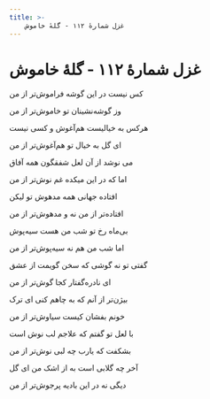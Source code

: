```yaml
---
title: >-
    غزل شمارهٔ ۱۱۲ - گلهٔ خاموش
---
```

# غزل شمارهٔ ۱۱۲ - گلهٔ خاموش

<div class="b" id="bn1"><div class="m1"><p>کس نیست در این گوشه فراموش‌تر از من</p></div>
<div class="m2"><p>وز گوشه‌نشینان تو خاموش‌تر از من</p></div></div>
<div class="b" id="bn2"><div class="m1"><p>هرکس به خیالیست هم‌آغوش و کسی نیست</p></div>
<div class="m2"><p>ای گل به خیال تو هم‌آغوش‌تر از من</p></div></div>
<div class="b" id="bn3"><div class="m1"><p>می نوشد از آن لعل شفقگون همه آفاق</p></div>
<div class="m2"><p>اما که در این میکده غم نوش‌تر از من</p></div></div>
<div class="b" id="bn4"><div class="m1"><p>افتاده جهانی همه مدهوش تو لیکن</p></div>
<div class="m2"><p>افتاده‌تر از من نه و مدهوش‌تر از من</p></div></div>
<div class="b" id="bn5"><div class="m1"><p>بی‌ماه رخ تو شب من هست سیه‌پوش</p></div>
<div class="m2"><p>اما شب من هم نه سیه‌پوش‌تر از من</p></div></div>
<div class="b" id="bn6"><div class="m1"><p>گفتی تو نه گوشی که سخن گویمت از عشق</p></div>
<div class="m2"><p>ای نادره‌گفتار کجا گوش‌تر از من</p></div></div>
<div class="b" id="bn7"><div class="m1"><p>بیژن‌تر از آنم که به چاهم کنی ای ترک</p></div>
<div class="m2"><p>خونم بفشان کیست سیاوش‌تر از من</p></div></div>
<div class="b" id="bn8"><div class="m1"><p>با لعل تو گفتم که علاجم لب نوش است</p></div>
<div class="m2"><p>بشکفت که یارب چه لبی نوش‌تر از من</p></div></div>
<div class="b" id="bn9"><div class="m1"><p>آخر چه گلابی است به از اشک من ای گل</p></div>
<div class="m2"><p>دیگی نه در این بادیه پرجوش‌تر از من</p></div></div>

